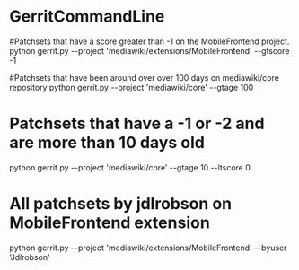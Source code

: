GerritCommandLine
=================

#Patchsets that have a score greater than -1 on the MobileFrontend project.
python gerrit.py --project 'mediawiki/extensions/MobileFrontend' --gtscore -1

#Patchsets that have been around over over 100 days on mediawiki/core repository
python gerrit.py --project 'mediawiki/core' --gtage 100

# Patchsets that have a -1 or -2 and are more than 10 days old
python gerrit.py --project 'mediawiki/core' --gtage 10 --ltscore 0

# All patchsets by jdlrobson on MobileFrontend extension
python gerrit.py --project 'mediawiki/extensions/MobileFrontend' --byuser 'Jdlrobson'
